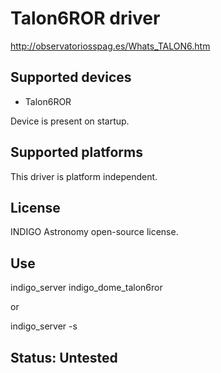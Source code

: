 # Talon6ROR driver

http://observatoriosspag.es/Whats_TALON6.htm

## Supported devices

* Talon6ROR

Device is present on startup.

## Supported platforms

This driver is platform independent.

## License

INDIGO Astronomy open-source license.

## Use

indigo_server indigo_dome_talon6ror

or

indigo_server -s

## Status: Untested


